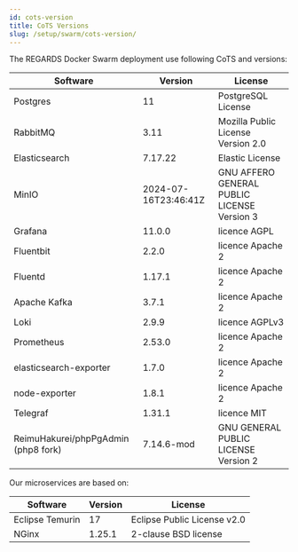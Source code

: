 ```yaml
---
id: cots-version
title: CoTS Versions
slug: /setup/swarm/cots-version/
---
```


The REGARDS Docker Swarm deployment use following CoTS and versions:

| Software                            | Version                 | License                                     |
|-------------------------------------|-------------------------|---------------------------------------------|
| Postgres                            | 11                      | PostgreSQL License                          |
| RabbitMQ                            | 3.11                    | Mozilla Public License Version 2.0          |
| Elasticsearch                       | 7.17.22                 | Elastic License                             |
| MinIO                               | 2024-07-16T23:46:41Z    | GNU AFFERO GENERAL PUBLIC LICENSE Version 3 |
| Grafana                             | 11.0.0                  | licence AGPL                                |
| Fluentbit                           | 2.2.0                   | licence Apache 2                            |
| Fluentd                             | 1.17.1                  | licence Apache 2                            |
| Apache Kafka                        | 3.7.1                   | licence Apache 2                            |
| Loki                                | 2.9.9                   | licence AGPLv3                              |
| Prometheus                          | 2.53.0                  | licence Apache 2                            |
| elasticsearch-exporter              | 1.7.0                   | licence Apache 2                            |
| node-exporter                       | 1.8.1                   | licence Apache 2                            |
| Telegraf                            | 1.31.1                  | licence MIT                                 |
| ReimuHakurei/phpPgAdmin (php8 fork) | 7.14.6-mod              | GNU GENERAL PUBLIC LICENSE Version 2        |

Our microservices are based on:

| Software        | Version | License                     |
|-----------------|---------|-----------------------------|
| Eclipse Temurin | 17      | Eclipse Public License v2.0 |
| NGinx           | 1.25.1  | 2-clause BSD license        |
